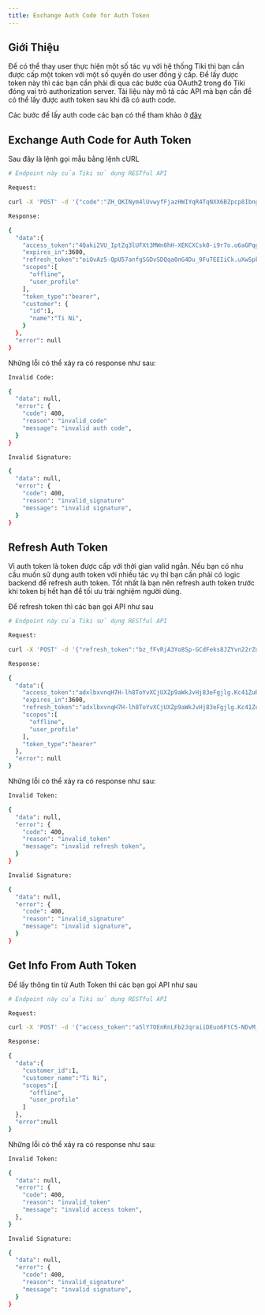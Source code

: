 ```yaml
---
title: Exchange Auth Code for Auth Token
---
```


## Giới Thiệu

Để có thể thay user thực hiện một số tác vụ với hệ thống Tiki thì bạn cần được cấp một token với một số quyền do user đồng ý cấp. Để lấy được token này thì các bạn cần phải đi qua các bước của OAuth2 trong đó Tiki đóng vai trò authorization server. Tài liệu này mô tả các API mà bạn cần để có thể lấy được auth token sau khi đã có auth code.

Các bước để lấy auth code các bạn có thể tham khảo ở [đây](../open-api/overview)

## Exchange Auth Code for Auth Token

Sau đây là lệnh gọi mẫu bằng lệnh cURL

```bash
# Endpoint này của Tiki sử dụng RESTful API

Request:

curl -X 'POST' -d '{"code":"ZH_QKINym4lUvwyfFjazHWIYqR4TqNXX6BZpcp8Ibng.N9i1OHCsCcrLhBS4OWZrqpM85Sc_8BrDjzyuWwrjgXs"}' -H 'Content-Type: application/json' -H 'X-Tiniapp-Client-Id: 8GXqhWDK3EppMwf8IyQU1GHgfq2TPADe' -H 'X-Tiniapp-Signature: 4021f274a3c1bb4ac600cee6d0da3c7704a829d175bb0b81cee2d2ed007a50f1' -H 'X-Tiniapp-Timestamp: 1624332586655' 'https://api.tala.xyz/tiniapp-open-api/api/v1/oauth/auth/token'

Response:

{
  "data":{
    "access_token":"4Qaki2VU_IptZq3lUFXt3MWn0hH-XEKCXCsk0-i9r7o.o6aGPqgCBp3ac-0lJalWb78KJsxcNpXPBgY2poroE4E",
    "expires_in":3600,
    "refresh_token":"oiOvAz5-QpU57anfgSGDvSDQqa0nG4Du_9Fu7EEIiCk.uXwSpktiDzHBSmkYORc65QBGK109fJRZo175w2JasCI",
    "scopes":[
      "offline",
      "user_profile"
    ],
    "token_type":"bearer",
    "customer": {
      "id":1,
      "name":"Ti Ni",
    }
  },
  "error": null
}
```

Những lỗi có thể xảy ra có response như sau:

```bash
Invalid Code:

{
  "data": null,
  "error": {
    "code": 400,
    "reason": "invalid_code"
    "message": "invalid auth code",
  }
}

Invalid Signature:

{
  "data": null,
  "error": {
    "code": 400,
    "reason": "invalid_signature"
    "message": "invalid signature",
  }
}
```

## Refresh Auth Token

Vì auth token là token được cấp với thời gian valid ngắn. Nếu bạn có nhu cầu muốn sử dụng auth token với nhiều tác vụ thì bạn cần phải có logic backend để refresh auth token. Tốt nhất là bạn nên refresh auth token trước khi token bị hết hạn để tối ưu trải nghiệm người dùng.

Để refresh token thì các bạn gọi API như sau

```bash
# Endpoint này của Tiki sử dụng RESTful API

Request:

curl -X 'POST' -d '{"refresh_token":"bz_fFvRjA3Yo8Sp-GCdFeks8JZYvn22rZdzNS8lBsmc.RHHz3S4cps9FFjttYZCmsaLqOP4pfa1s-7xdL1r8Xbg"}' -H 'Content-Type: application/json' -H 'X-Tiniapp-Client-Id: 8GXqhWDK3EppMwf8IyQU1GHgfq2TPADe' -H 'X-Tiniapp-Signature: 5d7189cce5baa90aaa3d4b1a74ead02c953fe9156504c0c0f987c07f879bcbde' -H 'X-Tiniapp-Timestamp: 1624332740977' 'https://api.tala.xyz/tiniapp-open-api/api/v1/oauth/auth/token/refresh'

Response:

{
  "data":{
    "access_token":"adxlbxvnqH7H-lh8ToYvXCjUXZp9aWkJvHj83eFgjlg.Kc41ZuRy9lZf9XjFfpFcBKx9uhXYviz7_OP2KrxjB5E",
    "expires_in":3600,
    "refresh_token":"adxlbxvnqH7H-lh8ToYvXCjUXZp9aWkJvHj83eFgjlg.Kc41ZuRy9lZf9XjFfpFcBKx9uhXYviz7_OP2KrxjB5E",
    "scopes":[
      "offline",
      "user_profile"
    ],
    "token_type":"bearer"
  },
  "error": null
}
```

Những lỗi có thể xảy ra có response như sau:

```bash
Invalid Token:

{
  "data": null,
  "error": {
    "code": 400,
    "reason": "invalid_token"
    "message": "invalid refresh token",
  }
}

Invalid Signature:

{
  "data": null,
  "error": {
    "code": 400,
    "reason": "invalid_signature"
    "message": "invalid signature",
  }
}
```

## Get Info From Auth Token

Để lấy thông tin từ Auth Token thì các bạn gọi API như sau

```bash
# Endpoint này của Tiki sử dụng RESTful API

Request:

curl -X 'POST' -d '{"access_token":"a5lY7OEnRnLFb2JqraiiDEuo6FtC5-NDvM_g8LL18Ow.m7OZKEuPWehCktnSjPX3twvndVWLEoT6M3dLSSCKujk"}' -H 'Content-Type: application/json' -H 'X-Tiniapp-Client-Id: 8GXqhWDK3EppMwf8IyQU1GHgfq2TPADe' -H 'X-Tiniapp-Signature: 33088802bd81dd6f0282f33f35cbf87d6e9de5b97e45c8f5b979e0afcccbfdcf' -H 'X-Tiniapp-Timestamp: 1624332795944' 'https://api.tala.xyz/tiniapp-open-api/api/v1/oauth/me'

Response:

{
  "data":{
    "customer_id":1,
    "customer_name":"Ti Ni",
    "scopes":[
      "offline",
      "user_profile"
    ]
  },
  "error":null
}
```

Những lỗi có thể xảy ra có response như sau:

```bash
Invalid Token:

{
  "data": null,
  "error": {
    "code": 400,
    "reason": "invalid_token"
    "message": "invalid access token",
  },
}

Invalid Signature:

{
  "data": null,
  "error": {
    "code": 400,
    "reason": "invalid_signature"
    "message": "invalid signature",
  }
}
```
